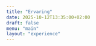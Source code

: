 ```yaml
---
title: "Ervaring"
date: 2025-10-12T13:35:00+02:00
draft: false
menu: "main"
layout: "experience"
---
```

